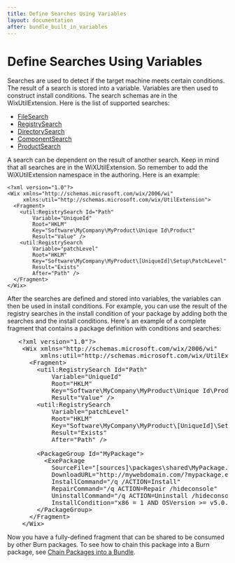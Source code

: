 ```yaml
---
title: Define Searches Using Variables
layout: documentation
after: bundle_built_in_variables
---
```

# Define Searches Using Variables

Searches are used to detect if the target machine meets certain conditions. The result of a search is stored into a variable. Variables are then used to construct install conditions. The search schemas are in the WixUtilExtension. Here is the list of supported searches:

* [FileSearch](~/xsd/util/filesearch.html)
* [RegistrySearch](~/xsd/util/registrysearch.html)
* [DirectorySearch](~/xsd/util/directorysearch.html)
* [ComponentSearch](~/xsd/util/componentsearch.html)
* [ProductSearch](~/xsd/util/productsearch.html)

A search can be dependent on the result of another search. Keep in mind that all searches are in the WiXUtilExtension. So remember to add the WiXUtilExtension namespace in the authoring. Here is an example:

    <?xml version="1.0"?>
    <Wix xmlns="http://schemas.microsoft.com/wix/2006/wi"
         xmlns:util="http://schemas.microsoft.com/wix/UtilExtension">
      <Fragment>
        <util:RegistrySearch Id="Path"
            Variable="UniqueId"
            Root="HKLM"
            Key="Software\MyCompany\MyProduct\Unique Id\Product"
            Result="Value" />
        <util:RegistrySearch 
            Variable="patchLevel"
            Root="HKLM"
            Key="Software\MyCompany\MyProduct\[UniqueId]\Setup\PatchLevel"
            Result="Exists" 
            After="Path" />
      </Fragment>
    </Wix>

After the searches are defined and stored into variables, the variables can then be used in install conditions. For example, you can use the result of the registry searches in the install condition of your package by adding both the searches and the install conditions. Here&apos;s an example of a complete fragment that contains a package definition with conditions and searches:

<pre>   &lt;?xml version=&quot;1.0&quot;?&gt;
    &lt;Wix xmlns=&quot;http://schemas.microsoft.com/wix/2006/wi&quot;
         xmlns:util=&quot;http://schemas.microsoft.com/wix/UtilExtension&quot;&gt;
      &lt;Fragment&gt;
        &lt;util:RegistrySearch Id=&quot;Path&quot;
            Variable=&quot;UniqueId&quot;
            Root=&quot;HKLM&quot;
            Key=&quot;Software\MyCompany\MyProduct\Unique Id\Product&quot;
            Result=&quot;Value&quot; /&gt;
        &lt;util:RegistrySearch 
            Variable=&quot;patchLevel&quot;
            Root=&quot;HKLM&quot;
            Key=&quot;Software\MyCompany\MyProduct\[UniqueId]\Setup\PatchLevel&quot;
            Result=&quot;Exists&quot; 
            After=&quot;Path&quot; /&gt;

        &lt;PackageGroup Id=&quot;MyPackage&quot;&gt;
          &lt;ExePackage 
            SourceFile=&quot;[sources]\packages\shared\MyPackage.exe&quot;
            DownloadURL=&quot;http://mywebdomain.com/?mypackage.exe&quot;
            InstallCommand=&quot;/q /ACTION=Install&quot;
            RepairCommand=&quot;/q ACTION=Repair /hideconsole&quot;
            UninstallCommand=&quot;/q ACTION=Uninstall /hideconsole&quot;
            InstallCondition=&quot;x86 = 1 AND OSVersion &gt;= v5.0.5121.0 <strong class="highlight">AND patchLevel = 0</strong>&quot; /&gt;
        &lt;/PackageGroup&gt;
      &lt;/Fragment&gt;
    &lt;/Wix&gt;  </pre>

Now you have a fully-defined fragment that can be shared to be consumed by other Burn packages. To see how to chain this package into a Burn package, see [Chain Packages into a Bundle](bundle_author_chain.html).
